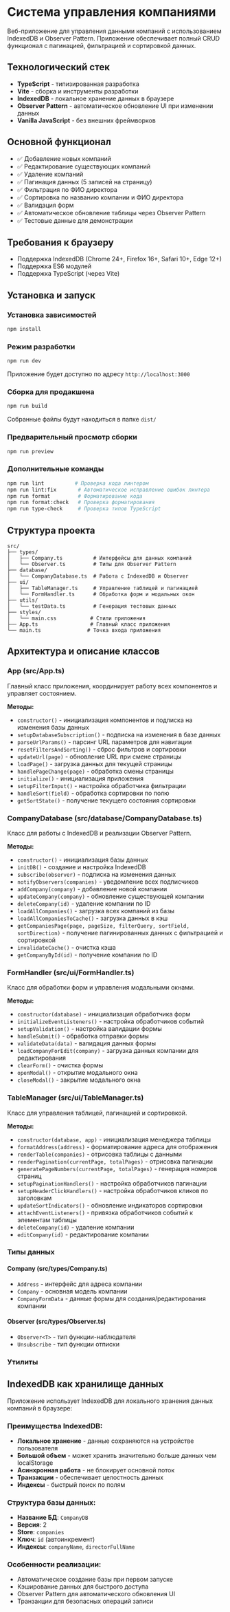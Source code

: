# Система управления компаниями

Веб-приложение для управления данными компаний с использованием IndexedDB и Observer Pattern. Приложение обеспечивает полный CRUD функционал с пагинацией, фильтрацией и сортировкой данных.

## Технологический стек

- **TypeScript** - типизированная разработка
- **Vite** - сборка и инструменты разработки
- **IndexedDB** - локальное хранение данных в браузере
- **Observer Pattern** - автоматическое обновление UI при изменении данных
- **Vanilla JavaScript** - без внешних фреймворков

## Основной функционал

- ✅ Добавление новых компаний
- ✅ Редактирование существующих компаний
- ✅ Удаление компаний
- ✅ Пагинация данных (5 записей на страницу)
- ✅ Фильтрация по ФИО директора
- ✅ Сортировка по названию компании и ФИО директора
- ✅ Валидация форм
- ✅ Автоматическое обновление таблицы через Observer Pattern
- ✅ Тестовые данные для демонстрации

## Требования к браузеру

- Поддержка IndexedDB (Chrome 24+, Firefox 16+, Safari 10+, Edge 12+)
- Поддержка ES6 модулей
- Поддержка TypeScript (через Vite)

## Установка и запуск

### Установка зависимостей

```bash
npm install
```

### Режим разработки

```bash
npm run dev
```

Приложение будет доступно по адресу `http://localhost:3000`

### Сборка для продакшена

```bash
npm run build
```

Собранные файлы будут находиться в папке `dist/`

### Предварительный просмотр сборки

```bash
npm run preview
```

### Дополнительные команды

```bash
npm run lint          # Проверка кода линтером
npm run lint:fix       # Автоматическое исправление ошибок линтера
npm run format         # Форматирование кода
npm run format:check   # Проверка форматирования
npm run type-check     # Проверка типов TypeScript
```

## Структура проекта

```
src/
├── types/
│   ├── Company.ts          # Интерфейсы для данных компаний
│   └── Observer.ts         # Типы для Observer Pattern
├── database/
│   └── CompanyDatabase.ts  # Работа с IndexedDB и Observer
├── ui/
│   ├── TableManager.ts     # Управление таблицей и пагинацией
│   └── FormHandler.ts      # Обработка форм и модальных окон
├── utils/
│   └── testData.ts         # Генерация тестовых данных
├── styles/
│   └── main.css           # Стили приложения
├── App.ts                 # Главный класс приложения
└── main.ts               # Точка входа приложения
```

## Архитектура и описание классов

### App (src/App.ts)

Главный класс приложения, координирует работу всех компонентов и управляет состоянием.

**Методы:**

- `constructor()` - инициализация компонентов и подписка на изменения базы данных
- `setupDatabaseSubscription()` - подписка на изменения в базе данных
- `parseUrlParams()` - парсинг URL параметров для навигации
- `resetFiltersAndSorting()` - сброс фильтров и сортировки
- `updateUrl(page)` - обновление URL при смене страницы
- `loadPage()` - загрузка данных для текущей страницы
- `handlePageChange(page)` - обработка смены страницы
- `initialize()` - инициализация приложения
- `setupFilterInput()` - настройка обработчика фильтрации
- `handleSort(field)` - обработка сортировки по полю
- `getSortState()` - получение текущего состояния сортировки

### CompanyDatabase (src/database/CompanyDatabase.ts)

Класс для работы с IndexedDB и реализации Observer Pattern.

**Методы:**

- `constructor()` - инициализация базы данных
- `initDB()` - создание и настройка IndexedDB
- `subscribe(observer)` - подписка на изменения данных
- `notifyObservers(companies)` - уведомление всех подписчиков
- `addCompany(company)` - добавление новой компании
- `updateCompany(company)` - обновление существующей компании
- `deleteCompany(id)` - удаление компании по ID
- `loadAllCompanies()` - загрузка всех компаний из базы
- `loadAllCompaniesToCache()` - загрузка данных в кэш
- `getCompaniesPage(page, pageSize, filterQuery, sortField, sortDirection)` - получение пагинированных данных с фильтрацией и сортировкой
- `invalidateCache()` - очистка кэша
- `getCompanyById(id)` - получение компании по ID

### FormHandler (src/ui/FormHandler.ts)

Класс для обработки форм и управления модальными окнами.

**Методы:**

- `constructor(database)` - инициализация обработчика форм
- `initializeEventListeners()` - настройка обработчиков событий
- `setupValidation()` - настройка валидации формы
- `handleSubmit()` - обработка отправки формы
- `validateData(data)` - валидация данных формы
- `loadCompanyForEdit(company)` - загрузка данных компании для редактирования
- `clearForm()` - очистка формы
- `openModal()` - открытие модального окна
- `closeModal()` - закрытие модального окна

### TableManager (src/ui/TableManager.ts)

Класс для управления таблицей, пагинацией и сортировкой.

**Методы:**

- `constructor(database, app)` - инициализация менеджера таблицы
- `formatAddress(address)` - форматирование адреса для отображения
- `renderTable(companies)` - отрисовка таблицы с данными
- `renderPagination(currentPage, totalPages)` - отрисовка пагинации
- `generatePageNumbers(currentPage, totalPages)` - генерация номеров страниц
- `setupPaginationHandlers()` - настройка обработчиков пагинации
- `setupHeaderClickHandlers()` - настройка обработчиков кликов по заголовкам
- `updateSortIndicators()` - обновление индикаторов сортировки
- `attachEventListeners()` - привязка обработчиков событий к элементам таблицы
- `deleteCompany(id)` - удаление компании
- `editCompany(id)` - редактирование компании

### Типы данных

#### Company (src/types/Company.ts)

- `Address` - интерфейс для адреса компании
- `Company` - основная модель компании
- `CompanyFormData` - данные формы для создания/редактирования компании

#### Observer (src/types/Observer.ts)

- `Observer<T>` - тип функции-наблюдателя
- `Unsubscribe` - тип функции отписки

### Утилиты

## IndexedDB как хранилище данных

Приложение использует IndexedDB для локального хранения данных компаний в браузере:

### Преимущества IndexedDB:

- **Локальное хранение** - данные сохраняются на устройстве пользователя
- **Большой объем** - может хранить значительно больше данных чем localStorage
- **Асинхронная работа** - не блокирует основной поток
- **Транзакции** - обеспечивает целостность данных
- **Индексы** - быстрый поиск по полям

### Структура базы данных:

- **Название БД**: `CompanyDB`
- **Версия**: 2
- **Store**: `companies`
- **Ключ**: `id` (автоинкремент)
- **Индексы**: `companyName`, `directorFullName`

### Особенности реализации:

- Автоматическое создание базы при первом запуске
- Кэширование данных для быстрого доступа
- Observer Pattern для автоматического обновления UI
- Транзакции для безопасных операций записи
